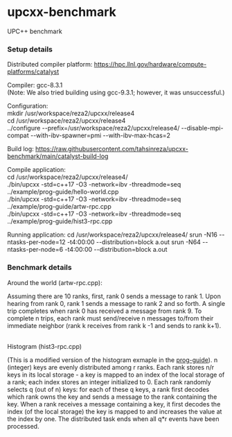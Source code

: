 # upcxx-benchmark
UPC++ benchmark

<h3>Setup details</h3> 

Distributed compiler platform:
https://hpc.llnl.gov/hardware/compute-platforms/catalyst
<br>

Compiler: 
gcc-8.3.1
<br>
(Note: We also tried building using gcc-9.3.1; however, it was unsuccessful.)  

Configuration:
<br>
mkdir /usr/workspace/reza2/upcxx/release4
<br>
cd /usr/workspace/reza2/upcxx/release4
<br>
../configure --prefix=/usr/workspace/reza2/upcxx/release4/ --disable-mpi-compat --with-ibv-spawner=pmi --with-ibv-max-hcas=2
<br>

Build log: https://raw.githubusercontent.com/tahsinreza/upcxx-benchmark/main/catalyst-build-log
<br>

Compile application:
<br>
cd /usr/workspace/reza2/upcxx/release4/
<br>
./bin/upcxx -std=c++17 -O3 -network=ibv -threadmode=seq ../example/prog-guide/hello-world.cpp
<br>
./bin/upcxx -std=c++17 -O3 -network=ibv -threadmode=seq ../example/prog-guide/artw-rpc.cpp
<br>
./bin/upcxx -std=c++17 -O3 -network=ibv -threadmode=seq ../example/prog-guide/hist3-rpc.cpp
<br>

Running application:
cd /usr/workspace/reza2/upcxx/release4/
srun -N16 --ntasks-per-node=12 -t4:00:00 --distribution=block a.out
srun -N64 --ntasks-per-node=6 -t4:00:00 --distribution=block a.out
<br>

<h3>Benchmark details</h3>

Around the world (artw-rpc.cpp):

Assuming there are 10 ranks, first, rank 0 sends a message to rank 1. Upon hearing from rank 0, rank 1 sends a message to rank 2 and so forth. A single trip completes when rank 0 has received a message from rank 9. To complete n trips, each rank must send/receive n messages to/from their immediate neighbor (rank k receives from rank k -1 and sends to rank k+1).  
<br>

Histogram (hist3-rpc.cpp)

(This is a modified version of the histogram exmaple in the <a href="https://bitbucket.org/berkeleylab/upcxx/src/master/example/prog-guide/">prog-guide</a>). n (integer) keys are evenly distributed among r ranks. Each rank stores n/r keys in its local storage - a key is mapped to an index of the local storage of a rank; each index stores an integer initialized to 0. Each rank randomly selects q (out of n) keys: for each of these q keys, a rank first decodes which rank owns the key and sends a message to the rank containing the key. When a rank receives a message containing a key, it first decodes the index (of the local storage) the key is mapped to and increases the value at the index by one. The distributed task ends when all q\*r events have been processed. 

<br>
